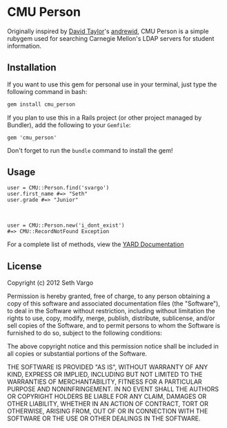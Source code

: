 CMU Person
==========

Originally inspired by [David Taylor](https://github.com/tinystatemachine)'s [andrewid](https://github.com/tinystatemachine/andrewid), CMU Person is a simple rubygem used for searching Carnegie Mellon's LDAP servers for student information.

Installation
------------
If you want to use this gem for personal use in your terminal, just type the following command in bash:

```bash
gem install cmu_person
```

If you plan to use this in a Rails project (or other project managed by Bundler), add the following to your `Gemfile`:

    gem 'cmu_person'

Don't forget to run the `bundle` command to install the gem!

Usage
-----

    user = CMU::Person.find('svargo')
    user.first_name #=> "Seth"
    user.grade #=> "Junior"

&nbsp;

    user = CMU::Person.new('i_dont_exist')
    #=> CMU::RecordNotFound Exception

For a complete list of methods, view the [YARD Documentation](http://rubydoc.info/gems/cmu_person/0.0.3/frames)

License
-------
Copyright (c) 2012 Seth Vargo

Permission is hereby granted, free of charge, to any person obtaining a copy of this software and associated documentation files (the "Software"), to deal in the Software without restriction, including without limitation the rights to use, copy, modify, merge, publish, distribute, sublicense, and/or sell copies of the Software, and to permit persons to whom the Software is furnished to do so, subject to the following conditions:

The above copyright notice and this permission notice shall be included in all copies or substantial portions of the Software.

THE SOFTWARE IS PROVIDED "AS IS", WITHOUT WARRANTY OF ANY KIND, EXPRESS OR IMPLIED, INCLUDING BUT NOT LIMITED TO THE WARRANTIES OF MERCHANTABILITY, FITNESS FOR A PARTICULAR PURPOSE AND NONINFRINGEMENT. IN NO EVENT SHALL THE AUTHORS OR COPYRIGHT HOLDERS BE LIABLE FOR ANY CLAIM, DAMAGES OR OTHER LIABILITY, WHETHER IN AN ACTION OF CONTRACT, TORT OR OTHERWISE, ARISING FROM, OUT OF OR IN CONNECTION WITH THE SOFTWARE OR THE USE OR OTHER DEALINGS IN THE SOFTWARE.